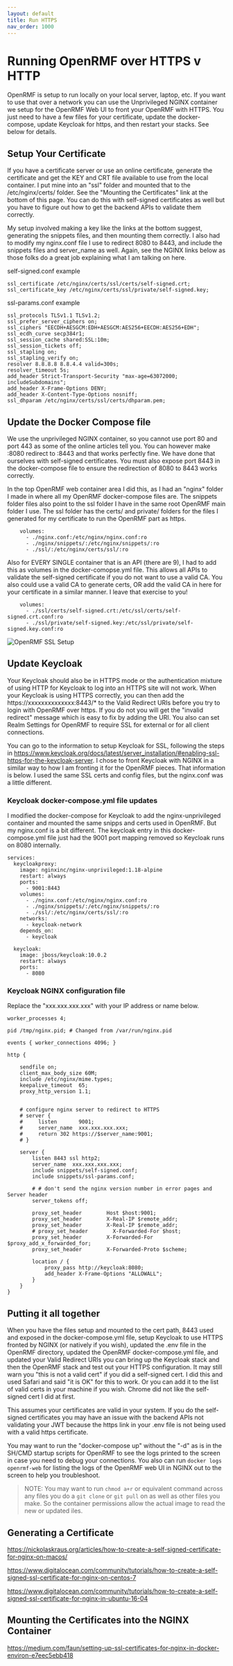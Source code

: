 ```yaml
---
layout: default
title: Run HTTPS
nav_order: 1000
---
```


# Running OpenRMF over HTTPS v HTTP

OpenRMF is setup to run locally on your local server, laptop, etc.  If you want to use that over a network you can use the Unprivileged NGINX container we setup for the OpenRMF Web UI to front your OpenRMF with HTTPS. You just need to have a few files for your certificate, update the docker-compose, update Keycloak for https, and then restart your stacks. See below for details. 

## Setup Your Certificate
If you have a certificate server or use an online certificate, generate the certificate and get the KEY and CRT file available to use from the local container. I put mine into an "ssl" folder and mounted that to the /etc/nginx/certs/ folder. See the "Mounting the Certificates" link at the bottom of this page. You can do this with self-signed certificates as well but you have to figure out how to get the backend APIs to validate them correctly. 

My setup involved making a key like the links at the bottom suggest, generating the snippets files, and then mounting them correctly.  I also had to modify my nginx.conf file I use to redirect 8080 to 8443, and include the snippets files and server_name as well. Again, see the NGINX links below as those folks do a great job explaining what I am talking on here. 

self-signed.conf example
```
ssl_certificate /etc/nginx/certs/ssl/certs/self-signed.crt;
ssl_certificate_key /etc/nginx/certs/ssl/private/self-signed.key;
```

ssl-params.conf example
```
ssl_protocols TLSv1.1 TLSv1.2;
ssl_prefer_server_ciphers on;
ssl_ciphers "EECDH+AESGCM:EDH+AESGCM:AES256+EECDH:AES256+EDH";
ssl_ecdh_curve secp384r1;
ssl_session_cache shared:SSL:10m;
ssl_session_tickets off;
ssl_stapling on;
ssl_stapling_verify on;
resolver 8.8.8.8 8.8.4.4 valid=300s;
resolver_timeout 5s;
add_header Strict-Transport-Security "max-age=63072000; includeSubdomains";
add_header X-Frame-Options DENY;
add_header X-Content-Type-Options nosniff;
ssl_dhparam /etc/nginx/certs/ssl/certs/dhparam.pem;
```

## Update the Docker Compose file
We use the unprivileged NGINX container, so you cannot use port 80 and port 443 as some of the online articles tell you. You can however make :8080 redirect to :8443 and that works perfectly fine. We have done that ourselves with self-signed certificates. You must also expose port 8443 in the docker-compose file to ensure the redirection of 8080 to 8443 works correctly.

In the top OpenRMF web container area I did this, as I had an "nginx" folder I made in where all my OpenRMF docker-compose files are. The snippets folder files also point to the ssl folder I have in the same root OpenRMF main folder I use. The ssl folder has the certs/ and private/ folders for the files I generated for my certificate to run the OpenRMF part as https.

```
    volumes:
      - ./nginx.conf:/etc/nginx/nginx.conf:ro
      - ./nginx/snippets/:/etc/nginx/snippets/:ro
      - ./ssl/:/etc/nginx/certs/ssl/:ro
```

Also for EVERY SINGLE container that is an API (there are 9), I had to add this as volumes in the docker-comopse.yml file. This allows all APIs to validate the self-signed certificate if you do not want to use a valid CA. You also could use a valid CA to generate certs, OR add the valid CA in here for your certificate in a similar manner. I leave that exercise to you!
```
    volumes:
      - ./ssl/certs/self-signed.crt:/etc/ssl/certs/self-signed.crt.conf:ro
      - ./ssl/private/self-signed.key:/etc/ssl/private/self-signed.key.conf:ro
```

![OpenRMF SSL Setup](/assets/sslsetup.png)

## Update Keycloak
Your Keycloak should also be in HTTPS mode or the authentication mixture of using HTTP for Keycloak to log into an HTTPS site will not work. When your Keycloak is using HTTPS correctly, you can then add the https://xxxxxxxxxxxxxx:8443/* to the Valid Redirect URIs before you try to login with OpenRMF over https. If you do not you will get the "invalid redirect" message which is easy to fix by adding the URI. You also can set Realm Settings for OpenRMF to require SSL for external or for all client connections. 

You can go to the information to setup Keycloak for SSL, following the steps in https://www.keycloak.org/docs/latest/server_installation/#enabling-ssl-https-for-the-keycloak-server. I chose to front Keycloak with NGINX in a similar way to how I am fronting it for the OpenRMF pieces. That information is below. I used the same SSL certs and config files, but the nginx.conf was a little different.

### Keycloak docker-compose.yml file updates
I modified the docker-compose for Keycloak to add the nginx-unprivileged container and mounted the same snipps and certs used in OpenRMF. But my nginx.conf is a bit different.  The keycloak entry in this docker-compose.yml file just had the 9001 port mapping removed so Keycloak runs on 8080 internally.
```
services:
  keycloakproxy:
    image: nginxinc/nginx-unprivileged:1.18-alpine
    restart: always
    ports:
      - 9001:8443
    volumes:
      - ./nginx.conf:/etc/nginx/nginx.conf:ro
      - ./nginx/snippets/:/etc/nginx/snippets/:ro
      - ./ssl/:/etc/nginx/certs/ssl/:ro
    networks:
      - keycloak-network
    depends_on:
      - keycloak

  keycloak: 
    image: jboss/keycloak:10.0.2
    restart: always
    ports:
      - 8080
```

### Keycloak NGINX configuration file
Replace the "xxx.xxx.xxx.xxx" with your IP address or name below. 

```
worker_processes 4;
 
pid /tmp/nginx.pid; # Changed from /var/run/nginx.pid

events { worker_connections 4096; }
 
http {
 
    sendfile on;
    client_max_body_size 60M;
    include /etc/nginx/mime.types;
    keepalive_timeout  65;
    proxy_http_version 1.1;

 
    # configure nginx server to redirect to HTTPS
    # server {
    #     listen       9001;
    #     server_name  xxx.xxx.xxx.xxx;
    #     return 302 https://$server_name:9001;
    # }
    
    server {
        listen 8443 ssl http2;
        server_name  xxx.xxx.xxx.xxx;
        include snippets/self-signed.conf;
        include snippets/ssl-params.conf;

        # # don't send the nginx version number in error pages and Server header
        server_tokens off;

        proxy_set_header        Host $host:9001;
        proxy_set_header        X-Real-IP $remote_addr;
        proxy_set_header        X-Real-IP $remote_addr;
        # proxy_set_header        X-Forwarded-For $host;
        proxy_set_header        X-Forwarded-For $proxy_add_x_forwarded_for;
        proxy_set_header        X-Forwarded-Proto $scheme;
        
        location / {
            proxy_pass http://keycloak:8080;
            add_header X-Frame-Options "ALLOWALL";
        }
    }
}
```

## Putting it all together

When you have the files setup and mounted to the cert path, 8443 used and exposed in the docker-compose.yml file, setup Keycloak to use HTTPS fronted by NGINX (or natively if you wish), updated the .env file in the OpenRMF directory, updated the OpenRMF docker-compose.yml file, and updated your Valid Redirect URIs you can bring up the Keycloak stack and then the OpenRMF stack and test out your HTTPS configuration. It may still warn you "this is not a valid cert" if you did a self-signed cert. I did this and used Safari and said "it is OK" for this to work. Or you can add it to the list of valid certs in your machine if you wish. Chrome did not like the self-signed cert I did at first. 

This assumes your certificates are valid in your system. If you do the self-signed certificates you may have an issue with the backend APIs not validating your JWT because the https link in your .env file is not being used with a valid https certificate.

You may want to run the "docker-compose up" without the "-d" as is in the SH/CMD startup scripts for OpenRMF to see the logs printed to the screen in case you need to debug your connections. You also can run ` docker logs openrmf-web ` for listing the logs of the OpenRMF web UI in NGINX out to the screen to help you troubleshoot.

> NOTE: You may want to run ` chmod a+r ` or equivalent command across any files you do a ` git clone ` or ` git pull ` on as well as other files you make. So the container permissions allow the actual image to read the new or updated iles.

## Generating a Certificate

https://nickolaskraus.org/articles/how-to-create-a-self-signed-certificate-for-nginx-on-macos/

https://www.digitalocean.com/community/tutorials/how-to-create-a-self-signed-ssl-certificate-for-nginx-on-centos-7

https://www.digitalocean.com/community/tutorials/how-to-create-a-self-signed-ssl-certificate-for-nginx-in-ubuntu-16-04


## Mounting the Certificates into the NGINX Container

https://medium.com/faun/setting-up-ssl-certificates-for-nginx-in-docker-environ-e7eec5ebb418
